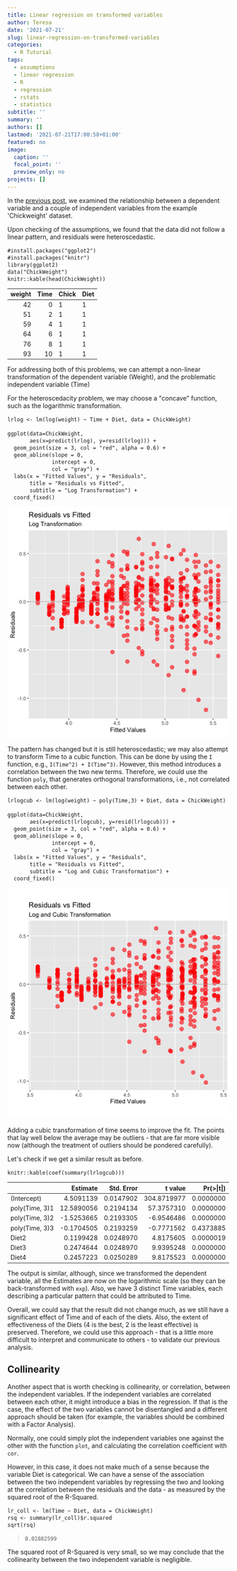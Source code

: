 ```yaml
---
title: Linear regression on transformed variables
author: Teresa
date: '2021-07-21'
slug: linear-regression-on-transformed-variables
categories:
  - R Tutorial
tags:
  - assumptions
  - linear regression
  - R
  - regression
  - rstats
  - statistics
subtitle: ''
summary: ''
authors: []
lastmod: '2021-07-21T17:00:58+01:00'
featured: no
image:
  caption: ''
  focal_point: ''
  preview_only: no
projects: []
---
```


In the [previous post](https://tdbianco.netlify.app/post/the-assumptions-of-linear-regression/), we examined the relationship between a dependent variable and a couple of independent variables from the example 'Chickweight' dataset.

Upon checking of the assumptions, we found that the data did not follow a linear pattern, and residuals were heteroscedastic.

```{r}
#install.packages("ggplot2")
#install.packages("knitr")
library(ggplot2)
data("ChickWeight")
knitr::kable(head(ChickWeight))
```

| weight | Time | Chick | Diet |
|-------:|-----:|:------|:-----|
|     42 |    0 | 1     | 1    |
|     51 |    2 | 1     | 1    |
|     59 |    4 | 1     | 1    |
|     64 |    6 | 1     | 1    |
|     76 |    8 | 1     | 1    |
|     93 |   10 | 1     | 1    |

For addressing both of this problems, we can attempt a non-linear transformation of the dependent variable (Weight), and the problematic independent variable (Time)

For the heteroscedacity problem, we may choose a "concave" function, such as the logarithmic transformation.

```{r}
lrlog <- lm(log(weight) ~ Time + Diet, data = ChickWeight)

ggplot(data=ChickWeight, 
       aes(x=predict(lrlog), y=resid(lrlog))) +
  geom_point(size = 3, col = "red", alpha = 0.6) +
  geom_abline(slope = 0,
              intercept = 0,
              col = "gray") + 
  labs(x = "Fitted Values", y = "Residuals", 
       title = "Residuals vs Fitted", 
       subtitle = "Log Transformation") + 
  coord_fixed() 
```

![](images/log_t.png)

The pattern has changed but it is still heteroscedastic; we may also attempt to transform Time to a cubic function. This can be done by using the `I` function, e.g., `I(Time^2) + I(Time^3)`. However, this method introduces a correlation between the two new terms. Therefore, we could use the function `poly`, that generates orthogonal transformations, i.e., not correlated between each other.

```{r}
lrlogcub <- lm(log(weight) ~ poly(Time,3) + Diet, data = ChickWeight)

ggplot(data=ChickWeight, 
       aes(x=predict(lrlogcub), y=resid(lrlogcub))) +
  geom_point(size = 3, col = "red", alpha = 0.6) +
  geom_abline(slope = 0,
              intercept = 0,
              col = "gray") + 
  labs(x = "Fitted Values", y = "Residuals", 
       title = "Residuals vs Fitted", 
       subtitle = "Log and Cubic Transformation") + 
  coord_fixed() 
```

![](images/log_cub.png)

Adding a cubic transformation of time seems to improve the fit. The points that lay well below the average may be outliers - that are far more visible now (although the treatment of outliers should be pondered carefully).

Let's check if we get a similar result as before.

```{r}
knitr::kable(coef(summary(lrlogcub)))
```

|                |   Estimate | Std. Error |     t value | Pr(\>\|t\|) |
|:---------------|-----------:|-----------:|------------:|------------:|
| (Intercept)    |  4.5091139 |  0.0147902 | 304.8719977 |   0.0000000 |
| poly(Time, 3)1 | 12.5890056 |  0.2194134 |  57.3757310 |   0.0000000 |
| poly(Time, 3)2 | -1.5253665 |  0.2193305 |  -6.9546486 |   0.0000000 |
| poly(Time, 3)3 | -0.1704505 |  0.2193259 |  -0.7771562 |   0.4373885 |
| Diet2          |  0.1199428 |  0.0248970 |   4.8175605 |   0.0000019 |
| Diet3          |  0.2474644 |  0.0248970 |   9.9395248 |   0.0000000 |
| Diet4          |  0.2457223 |  0.0250289 |   9.8175523 |   0.0000000 |

The output is similar, although, since we transformed the dependent variable, all the Estimates are now on the logarithmic scale (so they can be back-transformed with `exp`). Also, we have 3 distinct Time variables, each describing a particular pattern that could be attributed to Time.

Overall, we could say that the result did not change much, as we still have a significant effect of Time and of each of the diets. Also, the extent of effectiveness of the Diets (4 is the best, 2 is the least effective) is preserved. Therefore, we could use this approach - that is a little more difficult to interpret and communicate to others - to validate our previous analysis.

## Collinearity

Another aspect that is worth checking is collinearity, or correlation, between the independent variables. If the independent variables are correlated between each other, it might introduce a bias in the regression. If that is the case, the effect of the two variables cannot be disentangled and a different approach should be taken (for example, the variables should be combined with a Factor Analysis).

Normally, one could simply plot the independent variables one against the other with the function `plot`, and calculating the correlation coefficient with `cor`.

However, in this case, it does not make much of a sense because the variable Diet is categorical. We can have a sense of the association between the two independent variables by regressing the two and looking at the correlation between the residuals and the data - as measured by the squared root of the R-Squared.

```{r}
lr_coll <- lm(Time ~ Diet, data = ChickWeight)
rsq <- summary(lr_coll)$r.squared
sqrt(rsq)
```

> `0.02882599`

The squared root of R-Squared is very small, so we may conclude that the collinearity between the two independent variable is negligible.
